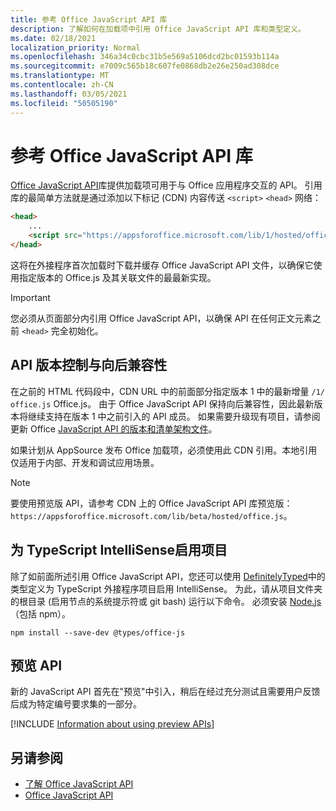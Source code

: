 ```yaml
---
title: 参考 Office JavaScript API 库
description: 了解如何在加载项中引用 Office JavaScript API 库和类型定义。
ms.date: 02/18/2021
localization_priority: Normal
ms.openlocfilehash: 346a34c0cbc31b5e569a5106dcd2bc01593b114a
ms.sourcegitcommit: e7009c565b18c607fe0868db2e26e250ad308dce
ms.translationtype: MT
ms.contentlocale: zh-CN
ms.lasthandoff: 03/05/2021
ms.locfileid: "50505190"
---
```

# <a name="referencing-the-office-javascript-api-library"></a>参考 Office JavaScript API 库

[Office JavaScript API](../reference/javascript-api-for-office.md)库提供加载项可用于与 Office 应用程序交互的 API。 引用库的最简单方法就是通过添加以下标记 (CDN) 内容传送 `<script>` `<head>` 网络：  

```html
<head>
    ...
    <script src="https://appsforoffice.microsoft.com/lib/1/hosted/office.js" type="text/javascript"></script>
</head>
```

这将在外接程序首次加载时下载并缓存 Office JavaScript API 文件，以确保它使用指定版本的 Office.js 及其关联文件的最最新实现。

> [!IMPORTANT]
> 您必须从页面部分内引用 Office JavaScript API，以确保 API 在任何正文元素之前 `<head>` 完全初始化。

## <a name="api-versioning-and-backward-compatibility"></a>API 版本控制与向后兼容性

在之前的 HTML 代码段中，CDN URL 中的前面部分指定版本 1 中的最新增量 `/1/` `office.js` Office.js。 由于 Office JavaScript API 保持向后兼容性，因此最新版本将继续支持在版本 1 中之前引入的 API 成员。 如果需要升级现有项目，请参阅更新 Office [JavaScript API 的版本和清单架构文件](update-your-javascript-api-for-office-and-manifest-schema-version.md)。 

如果计划从 AppSource 发布 Office 加载项，必须使用此 CDN 引用。本地引用仅适用于内部、开发和调试应用场景。

> [!NOTE]
> 要使用预览版 API，请参考 CDN 上的 Office JavaScript API 库预览版：`https://appsforoffice.microsoft.com/lib/beta/hosted/office.js`。

## <a name="enabling-intellisense-for-a-typescript-project"></a>为 TypeScript IntelliSense启用项目

除了如前面所述引用 Office JavaScript API，您还可以使用 [DefinitelyTyped](https://github.com/DefinitelyTyped/DefinitelyTyped/tree/master/types/office-js)中的类型定义为 TypeScript 外接程序项目启用 IntelliSense。 为此，请从项目文件夹的根目录 (启用节点的系统提示符或 git bash) 运行以下命令。 必须安装 [Node.js](https://nodejs.org)（包括 npm）。

```command&nbsp;line
npm install --save-dev @types/office-js
```

## <a name="preview-apis"></a>预览 API

新的 JavaScript API 首先在"预览"中引入，稍后在经过充分测试且需要用户反馈后成为特定编号要求集的一部分。

[!INCLUDE [Information about using preview APIs](../includes/using-preview-apis-host.md)]

## <a name="see-also"></a>另请参阅

- [了解 Office JavaScript API](understanding-the-javascript-api-for-office.md)
- [Office JavaScript API](../reference/javascript-api-for-office.md)
